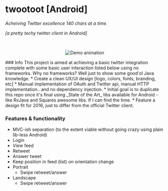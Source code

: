 # twootoot [Android]
_Acheiving Twitter excellence 140 chars at a time._

_[a pretty techy twitter client in Android]_

</br>
<p align="center">
<img alt="Demo animation" src="https://raw.githubusercontent.com/paramsen/twootoot/master/preview.gif">
</p>
### Info
This project is aimed at achieving a basic twitter integration complete with some basic user interaction listed below using no frameworks.
Why no frameworks? Well just to show some good'ol Java knowledge.
* Create a clean UX/UI design [logo, colors, fonts, branding, etc]
* Manual implementation of OAuth and Twitter api, manual HTTP implementation.. and no dependency injection.
* Initial goal is to duplicate this repo once it's final using _State of the Art_ libs available for Android - like RxJava and Squares awesome libs. If I can find the time.
* Feature a design fit for 2016, just to differ from the official Twitter client.

### Features & functionality
* MVC-ish separation (to the extent viable without going crazy using plain lib-less Android)
* Login
* View feed
* Retweet
* Answer tweet
* Keep position in feed (list) on orientation change
* Portrait
  * Swipe retweet/answer
* Landscape
  * Swipe retweet/answer
